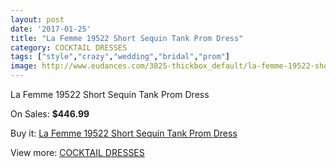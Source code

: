 ```yaml
---
layout: post
date: '2017-01-25'
title: "La Femme 19522 Short Sequin Tank Prom Dress"
category: COCKTAIL DRESSES
tags: ["style","crazy","wedding","bridal","prom"]
image: http://www.eudances.com/3825-thickbox_default/la-femme-19522-short-sequin-tank-prom-dress.jpg
---
```

La Femme 19522 Short Sequin Tank Prom Dress

On Sales: **$446.99**
<a href="https://www.eudances.com/en/cocktail-dresses/1275-la-femme-19522-short-sequin-tank-prom-dress.html"><amp-img layout="responsive" width="600" height="600" src="//www.eudances.com/3825-thickbox_default/la-femme-19522-short-sequin-tank-prom-dress.jpg" alt="La Femme 19522 Short Sequin Tank Prom Dress 0" /></a>
<a href="https://www.eudances.com/en/cocktail-dresses/1275-la-femme-19522-short-sequin-tank-prom-dress.html"><amp-img layout="responsive" width="600" height="600" src="//www.eudances.com/3826-thickbox_default/la-femme-19522-short-sequin-tank-prom-dress.jpg" alt="La Femme 19522 Short Sequin Tank Prom Dress 1" /></a>

Buy it: [La Femme 19522 Short Sequin Tank Prom Dress](https://www.eudances.com/en/cocktail-dresses/1275-la-femme-19522-short-sequin-tank-prom-dress.html "La Femme 19522 Short Sequin Tank Prom Dress")

View more: [COCKTAIL DRESSES](https://www.eudances.com/en/14-cocktail-dresses "COCKTAIL DRESSES")